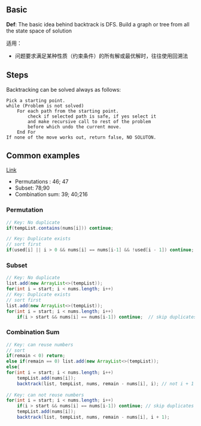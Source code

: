 ## Basic
**Def**: The basic idea behind backtrack is DFS. Build a graph or tree from all the state space of solution

适用：
- 问题要求满足某种性质（约束条件）的所有解或最优解时，往往使用回溯法
	
## Steps
Backtracking can be solved always as follows:
```
Pick a starting point.
while (Problem is not solved)
    For each path from the starting point.
        check if selected path is safe, if yes select it
        and make recursive call to rest of the problem
        before which undo the current move.
    End For
If none of the move works out, return false, NO SOLUTON.
```
	
## Common examples 
[Link](https://leetcode.com/problems/permutations/discuss/18239/A-general-approach-to-backtracking-questions-in-Java-(Subsets-Permutations-Combination-Sum-Palindrome-Partioning)?page=1)

- Permutations : 46; 47
- Subset: 78;90
- Combination sum: 39; 40;216

### Permutation

```java
// Key: No duplicate
if(tempList.contains(nums[i])) continue;  

// Key: Duplicate exists
// sort first 
if(used[i] || i > 0 && nums[i] == nums[i-1] && !used[i - 1]) continue; 
```

### Subset

```java
// Key: No duplicate
list.add(new ArrayList<>(tempList)); 
for(int i = start; i < nums.length; i++)    
// Key: Duplicate exists
// sort first 
list.add(new ArrayList<>(tempList));  
for(int i = start; i < nums.length; i++) 
    if(i > start && nums[i] == nums[i-1]) continue;  // skip duplicates  
```		

### Combination Sum

```java
// Key: can reuse numbers
// sort        
if(remain < 0) return;
else if(remain == 0) list.add(new ArrayList<>(tempList));
else{ 
for(int i = start; i < nums.length; i++)
    tempList.add(nums[i]);
    backtrack(list, tempList, nums, remain - nums[i], i); // not i + 1 because we can reuse same elements 
	
// Key: can not reuse numbers
for(int i = start; i < nums.length; i++)
    if(i > start && nums[i] == nums[i-1]) continue; // skip duplicates
    tempList.add(nums[i]);
    backtrack(list, tempList, nums, remain - nums[i], i + 1);   
```		
	
